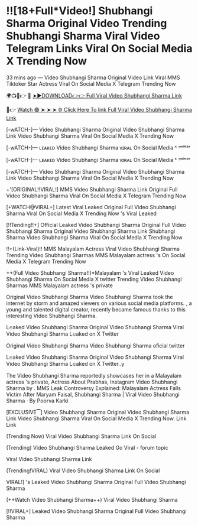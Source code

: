 # !![18+Full*Video!] Shubhangi Sharma Original Video Trending Shubhangi Sharma Viral Video Telegram Links Viral On Social Media X Trending Now


33 mins ago — Video Shubhangi Sharma Original Video Link Viral MMS Tiktoker Star Actress Viral On Social Media X Telegram Trending Now

🌍📺📱👉 🔴 [➤►DOWNLOAD👉👉 Full Viral Video Shubhangi Sharma Link](https://clickspay.in/qENB9lA)

📱👉 [Watch 🟢 ➤ ➤ ➤ 🌐 Click Here To link Full Viral Video Shubhangi Sharma Link](https://clickspay.in/qENB9lA)



[-wATCH-]— Video Shubhangi Sharma Original Video Shubhangi Sharma Link Video Shubhangi Sharma Viral On Social Media X Trending Now

[-wATCH-]— ʟᴇᴀᴋᴇᴅ Video Shubhangi Sharma ᴠɪʀᴀʟ On Social Media ˣ ᵀʷⁱᵗᵗᵉʳ

[-wATCH-]— ʟᴇᴀᴋᴇᴅ Video Shubhangi Sharma ᴠɪʀᴀʟ On Social Media ˣ ᵀʷⁱᵗᵗᵉʳ

[-wATCH-]— Video Shubhangi Sharma Original Video Shubhangi Sharma Link Video Shubhangi Sharma Viral On Social Media X Trending Now

+'[ORIGINAL!!VIRAL!] MMS Video Shubhangi Sharma Link Original Full Video Shubhangi Sharma Viral On Social Media X Telegram Trending Now

[+WATCH@VIRAL+] Latest Viral Leaked Original Full Video Shubhangi Sharma Viral On Social Media X Trending Now 's Viral Leaked

[!!Tending!!+] Official Leaked Video Shubhangi Sharma Original Full Video Shubhangi Sharma Original Video Shubhangi Sharma Link Shubhangi Sharma Video Shubhangi Sharma Viral On Social Media X Trending Now

!!+(Link-Viral)!! MMS Malayalam Actress Viral Video Shubhangi Sharma Trending Video Shubhangi Sharmas MMS Malayalam actress 's On Social Media X Telegram Trending Now

++(Full Video Shubhangi Sharma!!)*Malayalam 's Viral Leaked Video Shubhangi Sharma On Social Media X twitter Trending Video Shubhangi Sharmas MMS Malayalam actress 's private

Original Video Shubhangi Sharma Video Shubhangi Sharma took the internet by storm and amazed viewers on various social media platforms. , a young and talented digital creator, recently became famous thanks to this interesting Video Shubhangi Sharma.

L𝚎aked Video Shubhangi Sharma Original Video Shubhangi Sharma Viral Video Shubhangi Sharma L𝚎aked on X Twitter

Original Video Shubhangi Sharma Video Shubhangi Sharma oficial twitter

L𝚎aked Video Shubhangi Sharma Original Video Shubhangi Sharma Viral Video Shubhangi Sharma L𝚎aked on X Twitter..y

The Video Shubhangi Sharma reportedly showcases her in a Malayalam actress 's private, Actress About Prabhas, Instagram Video Shubhangi Sharma by . MMS Leak Controversy Explained: Malayalam Actress Falls Victim After Maryam Faisal, Shubhangi Sharma | Viral Video Shubhangi Sharma · By Poorva Karki

[EXCLUSIVE▔] Video Shubhangi Sharma Original Video Shubhangi Sharma Link Video Shubhangi Sharma Viral On Social Media X Trending Now. Link Link

(Trending Now) Viral Video Shubhangi Sharma Link On Social

(Trending) Video Shubhangi Sharma Leaked Go Viral - forum topic

Viral Video Shubhangi Sharma Link

(Trending!VIRAL) Viral Video Shubhangi Sharma Link On Social

VIRAL!] 's Leaked Video Shubhangi Sharma Original Full Video Shubhangi Sharma

(++Watch Video Shubhangi Sharma++) Viral Video Shubhangi Sharma

[!!VIRAL+] Leaked Video Shubhangi Sharma Original Full Video Shubhangi Sharma
